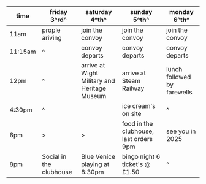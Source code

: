 | time    | friday 3^rd^            | saturday 4^th^                               | sunday 5^th^                           | monday 6^th^                |
| ------- | ----------------------- | -------------------------------------------- | -------------------------------------- | --------------------------- |
| 11am    | prople ariving          | join the convoy                              | join the convoy                        | join the convoy             |
| 11:15am | ^                       | convoy departs                               | convoy departs                         | convoy departs              |
| 12pm    | ^                       | arrive at Wight Military and Heritage Museum | arrive at Steam Railway                | lunch followed by farewells |
| 4:30pm  | ^                       |                                              | ice cream's on site                    |      ^      |
| 6pm     | >                       | >                                            | food in the clubhouse, last orders 9pm |    see you in 2025                         |
| 8pm     | Social in the clubhouse | Blue Venice playing at 8:30pm                | bingo night 6 ticket's @ £1.50         |     ^                        |
